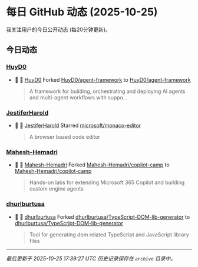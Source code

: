 # 每日 GitHub 动态 (2025-10-25)

我关注用户的今日公开动态 (每20分钟更新)。

## 今日动态

### [HuyD0](https://github.com/HuyD0)
- 🍴 👤 [HuyD0](https://github.com/HuyD0) Forked [HuyD0/agent-framework](https://github.com/HuyD0/agent-framework) to [HuyD0/agent-framework](https://github.com/HuyD0/agent-framework)
  > A framework for building, orchestrating and deploying AI agents and multi-agent workflows with suppo...

### [JestiferHarold](https://github.com/JestiferHarold)
- 🌟 👤 [JestiferHarold](https://github.com/JestiferHarold) Starred [microsoft/monaco-editor](https://github.com/microsoft/monaco-editor)
  > A browser based code editor

### [Mahesh-Hemadri](https://github.com/Mahesh-Hemadri)
- 🍴 👤 [Mahesh-Hemadri](https://github.com/Mahesh-Hemadri) Forked [Mahesh-Hemadri/copilot-camp](https://github.com/Mahesh-Hemadri/copilot-camp) to [Mahesh-Hemadri/copilot-camp](https://github.com/Mahesh-Hemadri/copilot-camp)
  > Hands-on labs for extending Microsoft 365 Copilot and building custom engine agents

### [dhurlburtusa](https://github.com/dhurlburtusa)
- 🍴 👤 [dhurlburtusa](https://github.com/dhurlburtusa) Forked [dhurlburtusa/TypeScript-DOM-lib-generator](https://github.com/dhurlburtusa/TypeScript-DOM-lib-generator) to [dhurlburtusa/TypeScript-DOM-lib-generator](https://github.com/dhurlburtusa/TypeScript-DOM-lib-generator)
  > Tool for generating dom related TypeScript and JavaScript library files 


---
*最后更新于 2025-10-25 17:39:27 UTC*
*历史记录保存在 `archive` 目录中。*
